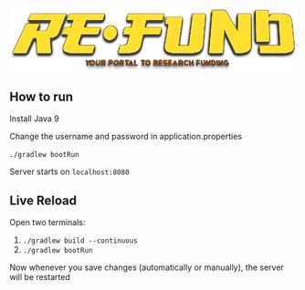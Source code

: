 ![logo](./logo.png)

## How to run
Install Java 9

Change the username and password in application.properties

`./gradlew bootRun`

Server starts on `localhost:8080`

## Live Reload

Open two terminals:
1) `./gradlew build --continuous`
2) `./gradlew bootRun`

Now whenever you save changes (automatically or manually), the server will be restarted